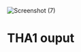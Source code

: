 ![Screenshot (7)](https://user-images.githubusercontent.com/66526698/120758531-95a9cc80-c52f-11eb-9724-0eaa3556ee24.png)
# THA1 ouput
